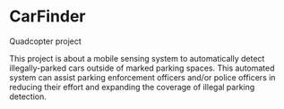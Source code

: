 # CarFinder
Quadcopter project

This project is about a mobile sensing system to automatically detect illegally-parked cars outside of marked parking spaces. This automated system can assist parking enforcement officers and/or police officers in reducing their effort and expanding the coverage of illegal parking detection.



